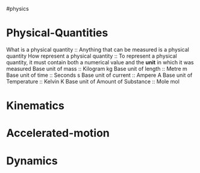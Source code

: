 #physics 
# Physical-Quantities
What is a physical quantity :: Anything that can be measured is a physical quantity 
How represent a physical quantity :: To represent a physical quantity, it must contain both a numerical value and the **unit** in which it was measured <!--SR:!2023-09-04,3,250-->
Base unit of mass :: Kilogram kg <!--SR:!2023-09-05,4,270-->
Base unit of length :: Metre m <!--SR:!2023-09-05,4,270-->
Base unit of time :: Seconds s <!--SR:!2023-09-05,4,270-->
Base unit of current :: Ampere A <!--SR:!2023-09-05,4,270-->
Base unit of Temperature :: Kelvin K <!--SR:!2023-09-05,4,270-->
Base unit of Amount of Substance :: Mole mol <!--SR:!2023-09-05,4,270-->

# Kinematics
# Accelerated-motion
# Dynamics
